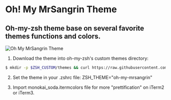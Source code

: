 # Oh! My MrSangrin Theme
## Oh-my-zsh theme base on several favorite themes functions and colors.
![Oh My MrSangrin Theme]()
1. Download the theme into oh-my-zsh's custom themes directory:
```bash
$ mkdir -p $ZSH_CUSTOM/themes && curl https://raw.githubusercontent.com/mrsangrin/oh-my-mrsangrin-theme/master/oh-my-mrsangrin.zsh-theme -L -o $ZSH_CUSTOM/themes/oh-my-mrsangrin.zsh-theme
```
2. Set the theme in your .zshrc file: ZSH_THEME="oh-my-mrsangrin"

3. Import monokai_soda.itermcolors file for more "prettification" on iTerm2 or iTerm3.
